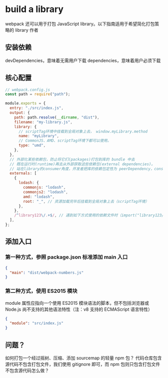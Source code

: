 # build a library

webpack 还可以用于打包 JavaScript library。以下指南适用于希望简化打包策略的 library 作者

## 安装依赖

devDependencies，意味着无需用户下载
dependencies，意味着用户必须下载

## 核心配置

```js
// webpack.config.js
const path = require("path");

module.exports = {
  entry: "./src/index.js",
  output: {
    path: path.resolve(__dirname, "dist"),
    filename: "my-library.js",
    library: {
      // scriptTag环境中挂载到全局对象上去， window.myLibrary.method
      name: "myLibrary",
      // CommonJS、AMD、scriptTag环境下都可以使用。
      type: "umd",
    },
  },
  // 外部化某些依赖包，防止将它们(packages)打包到库的 bundle 中去
  // 既在运行时(runtime)再去从外部获取这些依赖包(external dependencies)。
  // 站在library的consumer角度，开发者把库的依赖包定性为 peerDependency，consumer要自己去安装，安装库时不会替你去安装。
  externals: [
    {
      lodash: {
        commonjs: "lodash",
        commonjs2: "lodash",
        amd: "lodash",
        root: "_", // 资源加载完毕后挂载到全局对象上去（scriptTag环境）
      },
    },
    /^library123\/.+$/, // 遇到如下方式使用的依赖文件时（import("library123/one")，import("library123/two"...),你得一个一个配置好麻烦，正则就可以很方便。
  ],
};
```

## 添加入口

### 第一种方式，参照 package.json 标准添加 main 入口

```json
{
  "main": "dist/webpack-numbers.js"
}
```

### 第二种方式，使用 ES2015 模块

module 属性应指向一个使用 ES2015 模块语法的脚本，但不包括浏览器或 Node.js 尚不支持的其他语法特性（注：v8 支持的 ECMAScript 语言特性）

```json
{
  "module": "src/index.js"
}
```

## 问题？

如何打包一个经过摇树、压缩、添加 sourcemap 的轻量 npm 包？
代码仓库包含源代码不包含打包文件，我们使用 gitignore 即可，而 npm 包则只包含打包文件不包含源代码怎么做？
